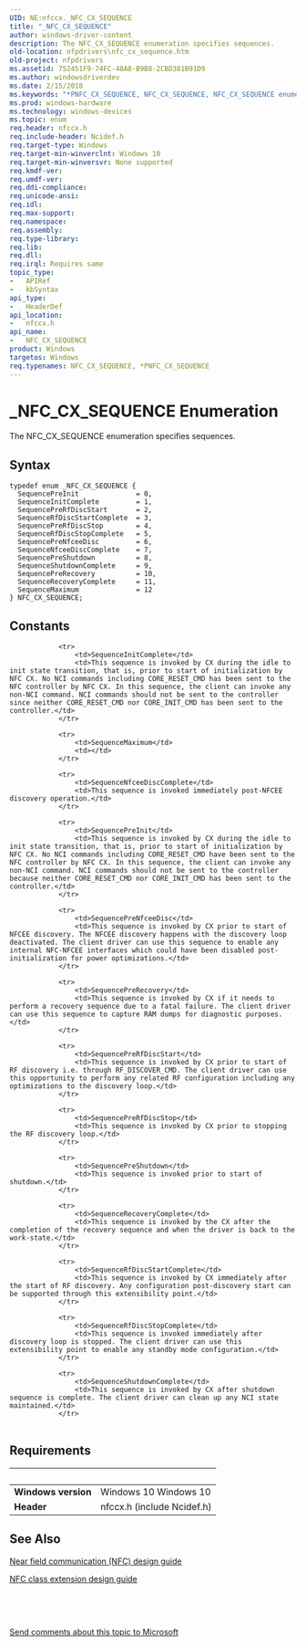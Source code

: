 ```yaml
---
UID: NE:nfccx._NFC_CX_SEQUENCE
title: "_NFC_CX_SEQUENCE"
author: windows-driver-content
description: The NFC_CX_SEQUENCE enumeration specifies sequences.
old-location: nfpdrivers\nfc_cx_sequence.htm
old-project: nfpdrivers
ms.assetid: 752451F9-74FC-48A8-B9B8-2CBD381B91D9
ms.author: windowsdriverdev
ms.date: 2/15/2018
ms.keywords: "*PNFC_CX_SEQUENCE, NFC_CX_SEQUENCE, NFC_CX_SEQUENCE enumeration [Near-Field Proximity Drivers], PNFC_CX_SEQUENCE, SequenceInitComplete, SequenceMaximum, SequenceNfceeDiscComplete, SequencePreInit, SequencePreNfceeDisc, SequencePreRecovery, SequencePreRfDiscStart, SequencePreRfDiscStop, SequencePreShutdown, SequenceRecoveryComplete, SequenceRfDiscStartComplete, SequenceRfDiscStopComplete, SequenceShutdownComplete, _NFC_CX_SEQUENCE, nfccx/NFC_CX_SEQUENCE, nfccx/SequenceInitComplete, nfccx/SequenceMaximum, nfccx/SequenceNfceeDiscComplete, nfccx/SequencePreInit, nfccx/SequencePreNfceeDisc, nfccx/SequencePreRecovery, nfccx/SequencePreRfDiscStart, nfccx/SequencePreRfDiscStop, nfccx/SequencePreShutdown, nfccx/SequenceRecoveryComplete, nfccx/SequenceRfDiscStartComplete, nfccx/SequenceRfDiscStopComplete, nfccx/SequenceShutdownComplete, nfpdrivers.nfc_cx_sequence"
ms.prod: windows-hardware
ms.technology: windows-devices
ms.topic: enum
req.header: nfccx.h
req.include-header: Ncidef.h
req.target-type: Windows
req.target-min-winverclnt: Windows 10
req.target-min-winversvr: None supported
req.kmdf-ver: 
req.umdf-ver: 
req.ddi-compliance: 
req.unicode-ansi: 
req.idl: 
req.max-support: 
req.namespace: 
req.assembly: 
req.type-library: 
req.lib: 
req.dll: 
req.irql: Requires same
topic_type:
-	APIRef
-	kbSyntax
api_type:
-	HeaderDef
api_location:
-	nfccx.h
api_name:
-	NFC_CX_SEQUENCE
product: Windows
targetos: Windows
req.typenames: NFC_CX_SEQUENCE, *PNFC_CX_SEQUENCE
---
```


# _NFC_CX_SEQUENCE Enumeration
The NFC_CX_SEQUENCE enumeration specifies sequences.

## Syntax
````
typedef enum _NFC_CX_SEQUENCE { 
  SequencePreInit              = 0,
  SequenceInitComplete         = 1,
  SequencePreRfDiscStart       = 2,
  SequenceRfDiscStartComplete  = 3,
  SequencePreRfDiscStop        = 4,
  SequenceRfDiscStopComplete   = 5,
  SequencePreNfceeDisc         = 6,
  SequenceNfceeDiscComplete    = 7,
  SequencePreShutdown          = 8,
  SequenceShutdownComplete     = 9,
  SequencePreRecovery          = 10,
  SequenceRecoveryComplete     = 11,
  SequenceMaximum              = 12
} NFC_CX_SEQUENCE;
````

## Constants

<table>
            
                <tr>
                    <td>SequenceInitComplete</td>
                    <td>This sequence is invoked by CX during the idle to init state transition, that is, prior to start of initialization by NFC CX. No NCI commands including CORE_RESET_CMD has been sent to the NFC controller by NFC CX. In this sequence, the client can invoke any non-NCI command. NCI commands should not be sent to the controller since neither CORE_RESET_CMD nor CORE_INIT_CMD has been sent to the controller.</td>
                </tr>
            
                <tr>
                    <td>SequenceMaximum</td>
                    <td></td>
                </tr>
            
                <tr>
                    <td>SequenceNfceeDiscComplete</td>
                    <td>This sequence is invoked immediately post-NFCEE discovery operation.</td>
                </tr>
            
                <tr>
                    <td>SequencePreInit</td>
                    <td>This sequence is invoked by CX during the idle to init state transition, that is, prior to start of initialization by NFC CX. No NCI commands including CORE_RESET_CMD have been sent to the NFC controller by NFC CX. In this sequence, the client can invoke any non-NCI command. NCI commands should not be sent to the controller because neither CORE_RESET_CMD nor CORE_INIT_CMD has been sent to the controller.</td>
                </tr>
            
                <tr>
                    <td>SequencePreNfceeDisc</td>
                    <td>This sequence is invoked by CX prior to start of NFCEE discovery. The NFCEE discovery happens with the discovery loop deactivated. The client driver can use this sequence to enable any internal NFC-NFCEE interfaces which could have been disabled post-initialization for power optimizations.</td>
                </tr>
            
                <tr>
                    <td>SequencePreRecovery</td>
                    <td>This sequence is invoked by CX if it needs to perform a recovery sequence due to a fatal failure. The client driver can use this sequence to capture RAM dumps for diagnostic purposes.</td>
                </tr>
            
                <tr>
                    <td>SequencePreRfDiscStart</td>
                    <td>This sequence is invoked by CX prior to start of RF discovery i.e. through RF_DISCOVER_CMD. The client driver can use this opportunity to perform any related RF configuration including any optimizations to the discovery loop.</td>
                </tr>
            
                <tr>
                    <td>SequencePreRfDiscStop</td>
                    <td>This sequence is invoked by CX prior to stopping the RF discovery loop.</td>
                </tr>
            
                <tr>
                    <td>SequencePreShutdown</td>
                    <td>This sequence is invoked prior to start of shutdown.</td>
                </tr>
            
                <tr>
                    <td>SequenceRecoveryComplete</td>
                    <td>This sequence is invoked by the CX after the completion of the recovery sequence and when the driver is back to the work-state.</td>
                </tr>
            
                <tr>
                    <td>SequenceRfDiscStartComplete</td>
                    <td>This sequence is invoked by CX immediately after the start of RF discovery. Any configuration post-discovery start can be supported through this extensibility point.</td>
                </tr>
            
                <tr>
                    <td>SequenceRfDiscStopComplete</td>
                    <td>This sequence is invoked immediately after discovery loop is stopped. The client driver can use this extensibility point to enable any standby mode configuration.</td>
                </tr>
            
                <tr>
                    <td>SequenceShutdownComplete</td>
                    <td>This sequence is invoked by CX after shutdown sequence is complete. The client driver can clean up any NCI state maintained.</td>
                </tr>
</table>


## Requirements
| &nbsp; | &nbsp; |
| ---- |:---- |
| **Windows version** | Windows 10 Windows 10 |
| **Header** | nfccx.h (include Ncidef.h) |

## See Also

<a href="http://go.microsoft.com/fwlink/p/?LinkID=785320">Near field communication (NFC) design guide</a>



<a href="https://msdn.microsoft.com/windows/hardware/drivers/nfc/nfc-class-extension-">NFC class extension design guide</a>



 

 

<a href="mailto:wsddocfb@microsoft.com?subject=Documentation%20feedback [nfpdrivers\nfpdrivers]:%20NFC_CX_SEQUENCE enumeration%20 RELEASE:%20(2/15/2018)&amp;body=%0A%0APRIVACY STATEMENT%0A%0AWe use your feedback to improve the documentation. We don't use your email address for any other purpose, and we'll remove your email address from our system after the issue that you're reporting is fixed. While we're working to fix this issue, we might send you an email message to ask for more info. Later, we might also send you an email message to let you know that we've addressed your feedback.%0A%0AFor more info about Microsoft's privacy policy, see http://privacy.microsoft.com/en-us/default.aspx." title="Send comments about this topic to Microsoft">Send comments about this topic to Microsoft</a>